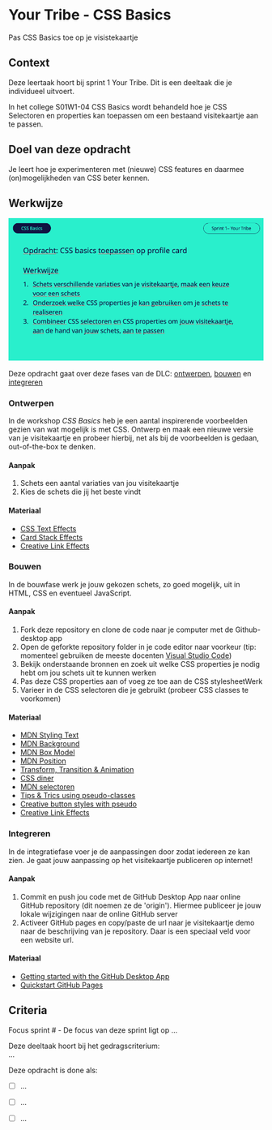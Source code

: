 
# Your Tribe - CSS Basics

Pas CSS Basics toe op je visistekaartje

## Context

Deze leertaak hoort bij sprint 1 Your Tribe. Dit is een deeltaak die je individueel uitvoert.

In het college S01W1-04 CSS Basics wordt behandeld hoe je CSS Selectoren en properties kan toepassen om een bestaand visitekaartje aan te passen.


## Doel van deze opdracht

Je leert hoe je experimenteren met (nieuwe) CSS features en daarmee (on)mogelijkheden van CSS beter kennen.



## Werkwijze
![Opdrachtomschrijving](opdrachtomschrijving.png)

Deze opdracht gaat over deze fases van de DLC: [ontwerpen](#ontwerpen), [bouwen](#bouwen) en [integreren](#integreren) 

### Ontwerpen
In de workshop *CSS Basics* heb je een aantal inspirerende voorbeelden gezien van wat mogelijk is met CSS. Ontwerp en maak een nieuwe versie van je visitekaartje en probeer hierbij, net als bij de voorbeelden is gedaan, out-of-the-box te denken. 

#### Aanpak

1. Schets een aantal variaties van jou visitekaartje
2. Kies de schets die jij het beste vindt

#### Materiaal 

- [CSS Text Effects](https://freefrontend.com/css-text-effects/)
- [Card Stack Effects](https://tympanus.net/codrops/2015/10/28/effect-ideas-for-card-stacks/)
- [Creative Link Effects](https://tympanus.net/codrops/2013/08/06/creative-link-effects/)

### Bouwen
In de bouwfase werk je jouw gekozen schets, zo goed mogelijk, uit in HTML, CSS en eventueel JavaScript.

#### Aanpak

1. Fork deze repository en clone de code naar je computer met de Github-desktop app
2. Open de geforkte repository folder in je code editor naar voorkeur (tip: momenteel gebruiken de meeste docenten [Visual Studio Code](https://code.visualstudio.com/))
3. Bekijk onderstaande bronnen en zoek uit welke CSS properties je nodig hebt om jou schets uit te kunnen werken
4. Pas deze CSS properties aan of voeg ze toe aan de CSS stylesheetWerk
5. Varieer in de CSS selectoren die je gebruikt (probeer CSS classes te voorkomen)

#### Materiaal 

- [MDN Styling Text](https://developer.mozilla.org/en-US/docs/Learn/CSS/Styling_text/Fundamentals)
- [MDN Background](https://developer.mozilla.org/en-US/docs/Web/CSS/background)
- [MDN Box Model](https://developer.mozilla.org/en-US/docs/Web/CSS/CSS_Box_Model)
- [MDN Position](https://developer.mozilla.org/en-US/docs/Web/CSS/position)
- [Transform, Transition & Animation](https://dev.to/moreno8423/css-transforms-transitions-and-animations-2m7d)
- [CSS diner](https://flukeout.github.io/)
- [MDN selectoren](https://developer.mozilla.org/en-US/docs/Learn/CSS/Building_blocks/Selectors)
- [Tips & Trics using pseudo-classes](https://codeburst.io/css-tips-and-tricks-using-pseudo-class-fa83248bb6e0)
- [Creative button styles with pseudo](https://tympanus.net/Development/CreativeButtons/)
- [Creative Link Effects](https://tympanus.net/codrops/2013/08/06/creative-link-effects/)


### Integreren
In de integratiefase voer je de aanpassingen door zodat iedereen ze kan zien. Je gaat jouw aanpassing op het visitekaartje publiceren op internet! 

#### Aanpak

1. Commit en push jou code met de GitHub Desktop App naar online GitHub repository (dit noemen ze de 'origin'). Hiermee publiceer je jouw lokale wijzigingen naar de online GitHub server
2. Activeer GitHub pages en copy/paste de url naar je visitekaartje demo naar de beschrijving van je repository. Daar is een speciaal veld voor een website url.

#### Materiaal 

- [Getting started with the GitHub Desktop App](https://docs.github.com/en/desktop/installing-and-configuring-github-desktop/overview/getting-started-with-github-desktop)
- [Quickstart GitHub Pages](https://docs.github.com/en/pages/quickstart)

## Criteria

Focus sprint # - De focus van deze sprint ligt op ...

Deze deeltaak hoort bij het gedragscriterium:  
...

Deze opdracht is done als:

- [ ] ...
- [ ] ...
- [ ] ...

